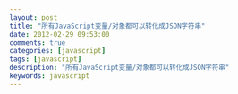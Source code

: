 ```yaml
---
layout: post
title: "所有JavaScript变量/对象都可以转化成JSON字符串"
date: 2012-02-29 09:53:00 
comments: true
categories: [javascript]
tags: [javascript]
description: "所有JavaScript变量/对象都可以转化成JSON字符串"
keywords: javascript
---
```



 
 


